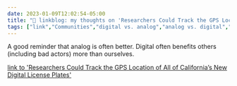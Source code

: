 ---date: 2023-01-09T12:02:54-05:00title: "🔗 linkblog: my thoughts on 'Researchers Could Track the GPS Location of All of California’s New Digital License Plates'"tags: ["link","Communities","digital vs. analog","analog vs. digital","smart devices"]---A good reminder that analog is often better. Digital often benefits others (including bad actors) more than ourselves.   [link to 'Researchers Could Track the GPS Location of All of California’s New Digital License Plates'](https://www.vice.com/en/article/wxn9vx/researchers-track-reviver-digital-license-plate-gps-location)